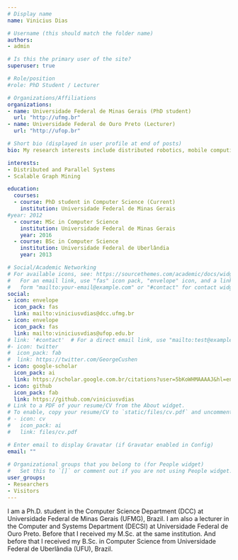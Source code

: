 ```yaml
---
# Display name
name: Vinicius Dias

# Username (this should match the folder name)
authors:
- admin

# Is this the primary user of the site?
superuser: true

# Role/position
#role: PhD Student / Lecturer

# Organizations/Affiliations
organizations:
- name: Universidade Federal de Minas Gerais (PhD student)
  url: "http://ufmg.br"
- name: Universidade Federal de Ouro Preto (Lecturer)
  url: "http://ufop.br"

# Short bio (displayed in user profile at end of posts)
bio: My research interests include distributed robotics, mobile computing and programmable matter.

interests:
- Distributed and Parallel Systems
- Scalable Graph Mining

education:
  courses:
  - course: PhD student in Computer Science (Current)
    institution: Universidade Federal de Minas Gerais
#year: 2012
  - course: MSc in Computer Science
    institution: Universidade Federal de Minas Gerais
    year: 2016
  - course: BSc in Computer Science
    institution: Universidade Federal de Uberlândia
    year: 2013

# Social/Academic Networking
# For available icons, see: https://sourcethemes.com/academic/docs/widgets/#icons
#   For an email link, use "fas" icon pack, "envelope" icon, and a link in the
#   form "mailto:your-email@example.com" or "#contact" for contact widget.
social:
- icon: envelope
  icon_pack: fas
  link: mailto:viniciusvdias@dcc.ufmg.br
- icon: envelope
  icon_pack: fas
  link: mailto:viniciusvdias@ufop.edu.br
# link: '#contact'  # For a direct email link, use "mailto:test@example.org".
#- icon: twitter
#  icon_pack: fab
#  link: https://twitter.com/GeorgeCushen
- icon: google-scholar
  icon_pack: ai
  link: https://scholar.google.com.br/citations?user=5bKoWHMAAAAJ&hl=en
- icon: github
  icon_pack: fab
  link: https://github.com/viniciusvdias
# Link to a PDF of your resume/CV from the About widget.
# To enable, copy your resume/CV to `static/files/cv.pdf` and uncomment the lines below.  
# - icon: cv
#   icon_pack: ai
#   link: files/cv.pdf

# Enter email to display Gravatar (if Gravatar enabled in Config)
email: ""
  
# Organizational groups that you belong to (for People widget)
#   Set this to `[]` or comment out if you are not using People widget.  
user_groups:
- Researchers
- Visitors
---
```


I am a Ph.D. student in the Computer Science Department (DCC) at Universidade
Federal de Minas Gerais (UFMG), Brazil. I am also a lecturer in the Computer and
Systems Department (DECSI) at Universidade Federal de Ouro Preto.
Before that I received my M.Sc. at
the same institution. And before that I received my B.Sc. in Computer Science
from Universidade Federal de Uberlândia (UFU), Brazil.

